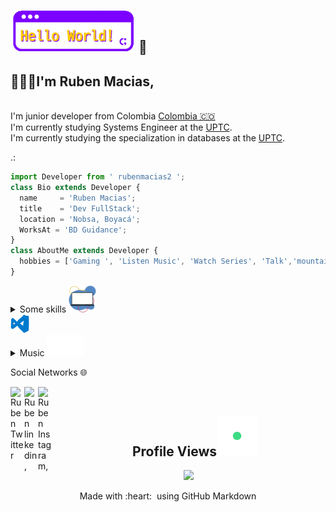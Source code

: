 
## <img alt="wave" src="https://github.com/rubenmacias2/rubenmacias2/blob/main/files/hello-world.gif" width="200">  :wave:<br>
## 👨🏻‍💻I'm Ruben Macias,
<br> I'm junior developer from Colombia [Colombia 🇨🇴](https://www.google.com/maps/place/Colombia/@4,-72z/) 
<br> I'm currently studying Systems Engineer at the [UPTC](http://www.uptc.edu.co/).
<br> I'm currently studying the specialization in databases at the [UPTC](http://www.uptc.edu.co/).

.:
```js
import Developer from ' rubenmacias2 ';
class Bio extends Developer {
  name     = 'Ruben Macias';
  title    = 'Dev FullStack';
  location = 'Nobsa, Boyacá';
  WorksAt = 'BD Guidance';
}
class AboutMe extends Developer {
  hobbies = ['Gaming ', 'Listen Music', 'Watch Series', 'Talk','mountain Bike']; 
}
```

<details>
<summary>Some skills <img alt="wave" src="https://github.com/rubenmacias2/rubenmacias2/blob/main/files/pc-dev.gif" width="45"></summary>
<div>	
  <a><img alt="wave" src="https://github.com/rubenmacias2/rubenmacias2/blob/main/files/html5.gif" width="60"></a>
  <a><img alt="wave" src="https://github.com/rubenmacias2/rubenmacias2/blob/main/files/css.gif" width="60"></a>
  <a><img alt="wave" src="https://github.com/rubenmacias2/rubenmacias2/blob/main/files/js.gif" width="60"></a>
  <a><img alt="wave" src="https://github.com/rubenmacias2/rubenmacias2/blob/main/files/node.gif" width="60"></a>
  <a><img alt="wave" src="https://github.com/rubenmacias2/rubenmacias2/blob/main/files/bootstrap.gif" width="60"></a>
  <a><img alt="wave" src="https://github.com/rubenmacias2/rubenmacias2/blob/main/files/java.gif" width="60"></a>
  <a><img alt="wave" src="https://github.com/rubenmacias2/rubenmacias2/blob/main/files/sql.gif" width="80"></a>
  <a><img alt="wave" src="https://github.com/rubenmacias2/rubenmacias2/blob/main/files/mongo.gif" width="100"></a>
  <a><img alt="wave" src="https://github.com/rubenmacias2/rubenmacias2/blob/main/files/git.gif" width="70"></a>
	
  <br>
<div/>
</details>	
	
 <img alt="wave" src="https://github.com/rubenmacias2/rubenmacias2/blob/main/files/visual.gif" width="30">

<details>
<summary>Music <a><img alt="wave" src="https://github.com/rubenmacias2/rubenmacias2/blob/main/files/note-music.gif" width="60"></a>&nbsp;&nbsp;&nbsp;</summary>


[![spotify-github-profile](https://spotify-github-profile.vercel.app/api/view?uid=12136479795&cover_image=true&theme=novatorem)](https://spotify-github-profile.vercel.app/api/view?uid=12136479795&redirect=true)
</details>
	
Social Networks 🌐 
<div>
<a href="https://twitter.com/rubenmacias2">
  <img align="left" alt="Ruben Twitter" width="22px" src="https://user-images.githubusercontent.com/57324758/109565746-e9c88f00-7ab0-11eb-8a59-3599ca53d8c0.png" />
</a>

<a href="https://www.linkedin.com/in/ruben-macias-socha-205111205/">
  <img align="left" alt="Ruben linkedin," width="22px" src="https://user-images.githubusercontent.com/57324758/109566122-6ce9e500-7ab1-11eb-859c-718023da8360.png" />
</a>

<a href="https://www.instagram.com/rubenmaciash/">
  <img align="left" alt="Ruben Instagram," width="22px" src="https://user-images.githubusercontent.com/57324758/109564522-2e532b00-7aaf-11eb-9bc6-ba77f6fc5963.png" />
</a>
</div><br>
	
<div align="center">	
 <h2>&nbsp;&nbsp;&nbsp;&nbsp;Profile Views<img src="https://github.com/rubenmacias2/rubenmacias2/blob/main/files/love.gif" width="65" ></h2>
    <img src="https://profile-counter.glitch.me/rubenmacias2/count.svg" />
</div>
<p align="center">
  Made with :heart: &nbsp;using GitHub Markdown
</p>
	

